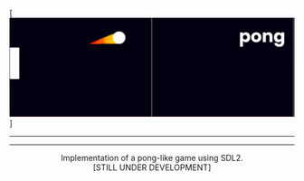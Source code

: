 [![MasterHead](https://github.com/LTC-117/pong/blob/main/resources/pong-banner.png)]

---


---

<p align="center">
Implementation of a pong-like game using SDL2. <br>
[STILL UNDER DEVELOPMENT]
</p>
